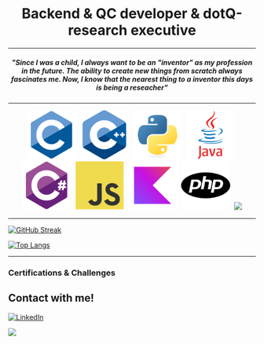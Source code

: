 <h1 align="center">Backend & QC developer & dotQ-research executive</h1>

---
 
<h5 align='center'><i>"Since I was a child, I always want to be an "inventor" as my profession in the future. The ability to create new things from scratch always fascinates me. Now, I know that the nearest thing to a inventor this days is being a reseacher"</i></h5>
 
---

<div align="center">
<img src="https://github.com/devicons/devicon/blob/master/icons/c/c-original.svg" width="100" height="100"/>&nbsp;
<img src="https://github.com/devicons/devicon/blob/master/icons/cplusplus/cplusplus-original.svg" width="100"/>&nbsp;
<img src="https://github.com/devicons/devicon/blob/master/icons/python/python-original.svg" width="100"/>&nbsp;
<img src="https://github.com/devicons/devicon/blob/master/icons/java/java-original-wordmark.svg" width="100"/>&nbsp;
<img src="https://github.com/devicons/devicon/blob/master/icons/csharp/csharp-original.svg" width="100"/>&nbsp;
<img src="https://github.com/devicons/devicon/blob/master/icons/javascript/javascript-original.svg" width="100"/>&nbsp;
<img src="https://github.com/devicons/devicon/blob/master/icons/kotlin/kotlin-original.svg" width="100"/>&nbsp;
<img src="https://github.com/devicons/devicon/blob/master/icons/php/php-plain.svg" width="100"/>&nbsp;

<img src="https://www.google.com/url?sa=i&url=https%3A%2F%2Fes.m.wikipedia.org%2Fwiki%2FArchivo%3AQiskit-Logo.svg&psig=AOvVaw3q4HyMP-jPBm8nfZ2F60Gs&ust=1692972644657000&source=images&cd=vfe&opi=89978449&ved=0CBAQjRxqFwoTCIDrutq89YADFQAAAAAdAAAAABAE" width="100"/>

</div>

---

[![GitHub Streak](http://github-readme-streak-stats.herokuapp.com?user=EnriqueAnguianoVara)](https://git.io/streak-stats)

[![Top Langs](https://github-readme-stats.vercel.app/api/top-langs/?username=EnriqueAnguianoVara)](https://github.com/anuraghazra/github-readme-stats)

---
### Certifications & Challenges


## Contact with me!
[![LinkedIn](https://img.shields.io/badge/LinkedIn-%230077B5.svg?logo=linkedin&logoColor=white)](https://linkedin.com/in/www.linkedin.com/in/enrique-anguiano-vara-6ba44625b) 




[![](https://visitcount.itsvg.in/api?id=EnriqueAnguianoVara&icon=0&color=0)](https://visitcount.itsvg.in)
